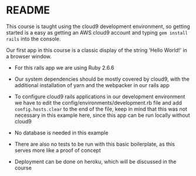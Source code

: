 # README

This course is taught using the cloud9 development environment, so getting started is a easy as getting an AWS cloud9 account and typing ```gem install rails``` into the console.

Our first app in this course is a classic display of the string 'Hello World!' in a browser window.

* For this rails app we are using Ruby 2.6.6

* Our system dependencies should be mostly covered by cloud9, with the additional installation of yarn and the webpacker in our rails app

* To configure cloud9 rails applications in our development environment we have to edit the config/environments/development.rb file and add ```config.hosts.clear``` to the end of the file, keep in mind that this was not necessary in this example here, since this app can be run locally without cloud9

* No database is needed in this example

* There are also no tests to be run with this basic boilerplate, as this serves more like a proof of concept

* Deployment can be done on heroku, which will be discussed in the course
